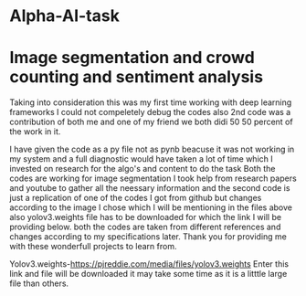 # Alpha-AI-task
# Image segmentation and crowd counting and sentiment analysis


Taking into consideration this was my first time working with deep learning frameworks I could not compeletely debug the codes also 2nd code was a contribution of both me and one of my friend we both didi 50 50 percent of the work in it.

I have given the code as a py file not as pynb beacuse it was not working in my system and a full diagnostic would have taken a lot of time which I invested on research for the algo's and content to do the task
Both the codes are working for image segmentation I took help from research papers and youtube to gather all the neessary information and the second code is just a
replication of one of the codes I got from github but changes according to the image I chose which I will be mentioning in the files above also yolov3.weights file has to be downloaded for which the link I will be providing below.
both the codes are taken from different references and changes according to my specifications later.
Thank you for providing me with these wonderfull projects to learn from.



Yolov3.weights-https://pjreddie.com/media/files/yolov3.weights
Enter this link and file will be downloaded it may take some time as it is a litttle large file than others.
